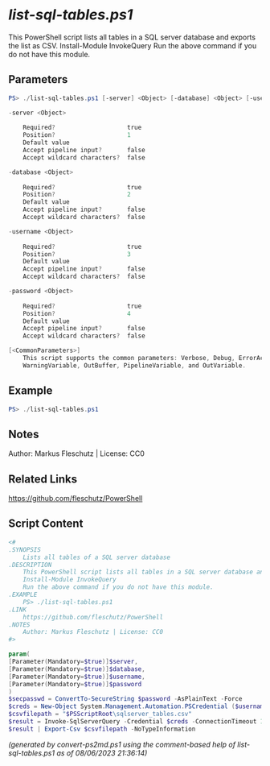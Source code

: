 *list-sql-tables.ps1*
================

This PowerShell script lists all tables in a SQL server database and exports the list as CSV.
Install-Module InvokeQuery
Run the above command if you do not have this module.

Parameters
----------
```powershell
PS> ./list-sql-tables.ps1 [-server] <Object> [-database] <Object> [-username] <Object> [-password] <Object> [<CommonParameters>]

-server <Object>
    
    Required?                    true
    Position?                    1
    Default value                
    Accept pipeline input?       false
    Accept wildcard characters?  false

-database <Object>
    
    Required?                    true
    Position?                    2
    Default value                
    Accept pipeline input?       false
    Accept wildcard characters?  false

-username <Object>
    
    Required?                    true
    Position?                    3
    Default value                
    Accept pipeline input?       false
    Accept wildcard characters?  false

-password <Object>
    
    Required?                    true
    Position?                    4
    Default value                
    Accept pipeline input?       false
    Accept wildcard characters?  false

[<CommonParameters>]
    This script supports the common parameters: Verbose, Debug, ErrorAction, ErrorVariable, WarningAction, 
    WarningVariable, OutBuffer, PipelineVariable, and OutVariable.
```

Example
-------
```powershell
PS> ./list-sql-tables.ps1

```

Notes
-----
Author: Markus Fleschutz | License: CC0

Related Links
-------------
https://github.com/fleschutz/PowerShell

Script Content
--------------
```powershell
<#
.SYNOPSIS
	Lists all tables of a SQL server database 
.DESCRIPTION
	This PowerShell script lists all tables in a SQL server database and exports the list as CSV.
	Install-Module InvokeQuery
	Run the above command if you do not have this module.
.EXAMPLE
	PS> ./list-sql-tables.ps1
.LINK
	https://github.com/fleschutz/PowerShell
.NOTES
	Author: Markus Fleschutz | License: CC0
#>

param(
[Parameter(Mandatory=$true)]$server,
[Parameter(Mandatory=$true)]$database,
[Parameter(Mandatory=$true)]$username,
[Parameter(Mandatory=$true)]$password
)
$secpasswd = ConvertTo-SecureString $password -AsPlainText -Force
$creds = New-Object System.Management.Automation.PSCredential ($username, $secpasswd)
$csvfilepath = "$PSScriptRoot\sqlserver_tables.csv"
$result = Invoke-SqlServerQuery -Credential $creds -ConnectionTimeout 10000 -Database $database -Server $server -Sql "SELECT TABLE_NAME FROM $database.INFORMATION_SCHEMA.TABLES WHERE TABLE_TYPE = 'BASE TABLE'" -CommandTimeout 10000
$result | Export-Csv $csvfilepath -NoTypeInformation
```

*(generated by convert-ps2md.ps1 using the comment-based help of list-sql-tables.ps1 as of 08/06/2023 21:36:14)*
